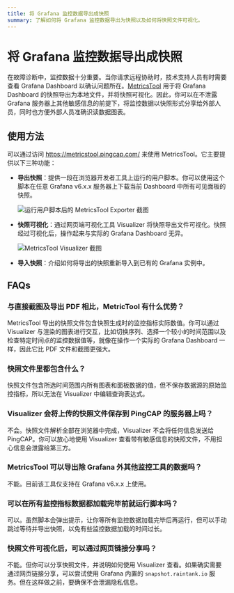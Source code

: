 ```yaml
---
title: 将 Grafana 监控数据导出成快照
summary: 了解如何将 Grafana 监控数据导出为快照以及如何将快照文件可视化。
---
```


# 将 Grafana 监控数据导出成快照

在故障诊断中，监控数据十分重要。当你请求远程协助时，技术支持人员有时需要查看 Grafana Dashboard 以确认问题所在。[MetricsTool](https://metricstool.pingcap.com/) 用于将 Grafana Dashboard 的快照导出为本地文件，并将快照可视化。因此，你可以在不泄露 Grafana 服务器上其他敏感信息的前提下，将监控数据以快照形式分享给外部人员，同时也方便外部人员准确识读数据图表。

## 使用方法

可以通过访问 <https://metricstool.pingcap.com/> 来使用 MetricsTool。它主要提供以下三种功能：

* **导出快照**：提供一段在浏览器开发者工具上运行的用户脚本。你可以使用这个脚本在任意 Grafana v6.x.x 服务器上下载当前 Dashboard 中所有可见面板的快照。

    ![运行用户脚本后的 MetricsTool Exporter 截图](https://docs-download.pingcap.com/media/images/docs-cn/metricstool-export.png)

* **快照可视化**：通过网页端可视化工具 Visualizer 将快照导出文件可视化。快照经过可视化后，操作起来与实际的 Grafana Dashboard 无异。

    ![MetricsTool Visualizer 截图](https://docs-download.pingcap.com/media/images/docs-cn/metricstool-visualize.png)

* **导入快照**：介绍如何将导出的快照重新导入到已有的 Grafana 实例中。

## FAQs

### 与直接截图及导出 PDF 相比，MetricTool 有什么优势？

MetricsTool 导出的快照文件包含快照生成时的监控指标实际数值。你可以通过 Visualizer 与渲染的图表进行交互，比如切换序列、选择一个较小的时间范围以及检查特定时间点的监控数据值等，就像在操作一个实际的 Grafana Dashboard 一样，因此它比 PDF 文件和截图更强大。

### 快照文件里都包含什么？

快照文件包含所选时间范围内所有图表和面板数据的值，但不保存数据源的原始监控指标，所以无法在 Visualizer 中编辑查询表达式。

### Visualizer 会将上传的快照文件保存到 PingCAP 的服务器上吗？

不会。快照文件解析全部在浏览器中完成，Visualizer 不会将任何信息发送给 PingCAP。你可以放心地使用 Visualizer 查看带有敏感信息的快照文件，不用担心信息会泄露给第三方。

### MetricsTool 可以导出除 Grafana 外其他监控工具的数据吗？

不能。目前该工具仅支持在 Grafana v6.x.x 上使用。

### 可以在所有监控指标数据都加载完毕前就运行脚本吗？

可以。虽然脚本会弹出提示，让你等所有监控数据加载完毕后再运行，但可以手动跳过等待并导出快照，以免有些监控数据加载的时间过长。

### 快照文件可视化后，可以通过网页链接分享吗？

不能。但你可以分享快照文件，并说明如何使用 Visualizer 查看。如果确实需要通过网页链接分享，可以尝试使用 Grafana 内置的 `snapshot.raintank.io` 服务。但在这样做之前，要确保不会泄漏隐私信息。
